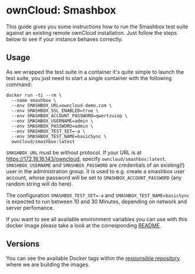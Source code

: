 # ownCloud: Smashbox

This guide gives you some instructions how to run the Smashbox test suite against an existing remote ownCloud installation. Just follow the steps below to see if your instance behaves correctly.

## Usage

As we wrapped the test suite in a container it's quite simple to launch the test suite, you just need to start a single container with the following command:

```
docker run -ti --rm \
  --name smashbox \
  --env SMASHBOX_URL=owncloud-demo.com \
  --env SMASHBOX_SSL_ENABLED=true \
  --env SMASHBOX_ACCOUNT_PASSWORD=qwertzuiop \
  --env SMASHBOX_USERNAME=admin \
  --env SMASHBOX_PASSWORD=admin \
  --env SMASHBOX_TEST_SET=-a \
  --env SMASHBOX_TEST_NAME=basicSync \
  owncloud/smashbox:latest
```

`SMASHBOX_URL` must be without protocol. If your URL is at https://172.18.16.143/owncloud, specify `owncloud/smashbox:latest`.
`SMASHBOX_USERNAME` and `SMASHBOX_PASSWORD` are credentials of an existing(!) user in the administration group. It is used to e.g. create a smashbox user account, whose password will be set to 
`SMASHBOX_ACCOUNT_PASSWORD` (any random string will do here).

The configuration
`SMASHBOX_TEST_SET=-a` and `SMASHBOX_TEST_NAME=basicSync` is expected to run between 10 and 30 Minutes, depending on network and server perfomance.

If you want to see all available environment variables you can use with this docker image please take a look at the corresponding [README](https://github.com/owncloud-docker/smashbox#available-environment-variables).


## Versions

You can see the available Docker tags within the [responsible repository](https://github.com/owncloud-docker/smashbox#versions) where we are building the images.
